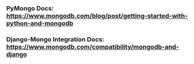 ### PyMongo Docs: https://www.mongodb.com/blog/post/getting-started-with-python-and-mongodb
### Django-Mongo Integration Docs: https://www.mongodb.com/compatibility/mongodb-and-django